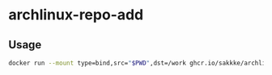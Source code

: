 # archlinux-repo-add

## Usage

```sh
docker run --mount type=bind,src="$PWD",dst=/work ghcr.io/sakkke/archlinux-repo-add:main --help
```
